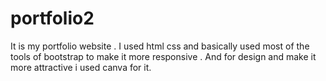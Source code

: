 # portfolio2
It is my portfolio website .
I used html css and basically used most of the tools of bootstrap to make it more responsive .
And for design and make it more attractive i used canva for it.